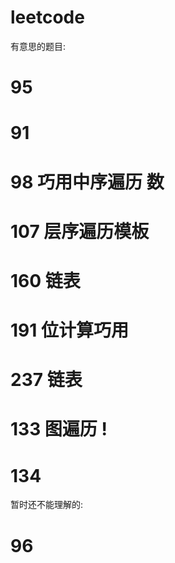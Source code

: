 # leetcode

有意思的题目:

# 95 
# 91
# 98 巧用中序遍历 数
# 107 层序遍历模板
# 160 链表
# 191 位计算巧用
# 237 链表
# 133 图遍历 !
# 134

暂时还不能理解的:

# 96